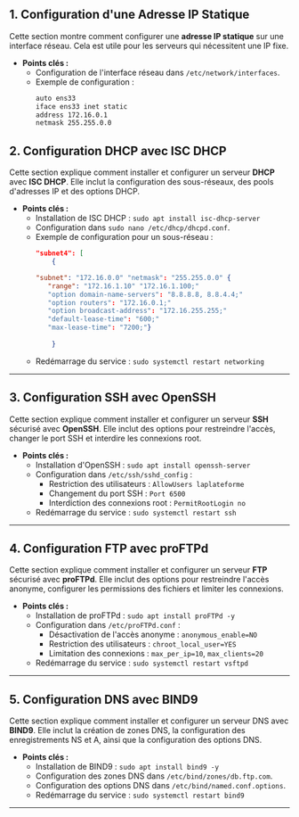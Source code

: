 ## 1. **Configuration d'une Adresse IP Statique**
Cette section montre comment configurer une **adresse IP statique** sur une interface réseau. Cela est utile pour les serveurs qui nécessitent une IP fixe.

- **Points clés :**
  - Configuration de l'interface réseau dans `/etc/network/interfaces`.
  - Exemple de configuration :
    ```bash
    auto ens33
    iface ens33 inet static
    address 172.16.0.1
    netmask 255.255.0.0
    ```


## 2. **Configuration DHCP avec ISC DHCP**
Cette section explique comment installer et configurer un serveur **DHCP** avec **ISC DHCP**. Elle inclut la configuration des sous-réseaux, des pools d'adresses IP et des options DHCP.

- **Points clés :**
  - Installation de ISC DHCP : `sudo apt install isc-dhcp-server
`
  - Configuration dans `sudo nano /etc/dhcp/dhcpd.conf`.
  - Exemple de configuration pour un sous-réseau :
    ```json
    "subnet4": [
        {

    "subnet": "172.16.0.0" "netmask": "255.255.0.0" {
       "range": "172.16.1.10" "172.16.1.100;"
       "option domain-name-servers": "8.8.8.8, 8.8.4.4;"  
       "option routers": "172.16.0.1;"  
       "option broadcast-address": "172.16.255.255;"
       "default-lease-time": "600;"   
       "max-lease-time": "7200;"}
   
        }
     ```
  - Redémarrage du service : `sudo systemctl restart networking
`

---

## 3. **Configuration SSH avec OpenSSH** 
Cette section explique comment installer et configurer un serveur **SSH** sécurisé avec **OpenSSH**. Elle inclut des options pour restreindre l'accès, changer le port SSH et interdire les connexions root.

- **Points clés :**
  - Installation d'OpenSSH : `sudo apt install openssh-server`
  - Configuration dans `/etc/ssh/sshd_config` :
    - Restriction des utilisateurs : `AllowUsers laplateforme`
    - Changement du port SSH : `Port 6500`
    - Interdiction des connexions root : `PermitRootLogin no`
  - Redémarrage du service : `sudo systemctl restart ssh`

---

## 4. **Configuration FTP avec proFTPd** 
Cette section explique comment installer et configurer un serveur **FTP** sécurisé avec **proFTPd**. Elle inclut des options pour restreindre l'accès anonyme, configurer les permissions des fichiers et limiter les connexions.

- **Points clés :**
  - Installation de proFTPd : `sudo apt install proFTPd -y`
  - Configuration dans `/etc/proFTPd.conf` :
    - Désactivation de l'accès anonyme : `anonymous_enable=NO`
    - Restriction des utilisateurs : `chroot_local_user=YES`
    - Limitation des connexions : `max_per_ip=10`, `max_clients=20`
  - Redémarrage du service : `sudo systemctl restart vsftpd`

---

## 5. **Configuration DNS avec BIND9**
Cette section explique comment installer et configurer un serveur DNS avec **BIND9**. Elle inclut la création de zones DNS, la configuration des enregistrements NS et A, ainsi que la configuration des options DNS.

- **Points clés :**
  - Installation de BIND9 : `sudo apt install bind9 -y`
  - Configuration des zones DNS dans `/etc/bind/zones/db.ftp.com`.
  - Configuration des options DNS dans `/etc/bind/named.conf.options`.
  - Redémarrage du service : `sudo systemctl restart bind9`

---



